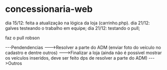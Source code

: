 # concessionaria-web
dia 15/12: feita a atualização na lógica da loja (carrinho.php).
dia 21/12: galves testeando o trabalho em equipe;
dia 21/12: testando o pull;


faz o pull robson






---Pendendencias
--->Resolver a parte do ADM (enviar foto do veículo no cadastro e dentre outros)
--->Finalizar a loja (ainda não é possivel mostrar os veículos inseridos, deve ser feito dps de resolver a parte do ADM)
--->Outros
